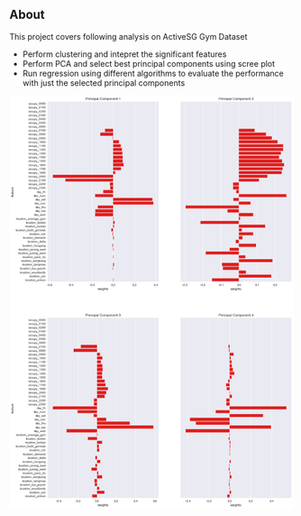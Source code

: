 ## About
This project covers following analysis on ActiveSG Gym Dataset
* Perform clustering and intepret the significant features
* Perform PCA and select best principal components using scree plot
* Run regression using different algorithms to evaluate the performance with just the selected principal components  

[![N|Solid](https://github.com/woo-chia-wei/gym-tracker-analysis/blob/master/pca_results.png)](https://github.com/woo-chia-wei/gym-tracker-analysis/blob/master/pca_results.png)
